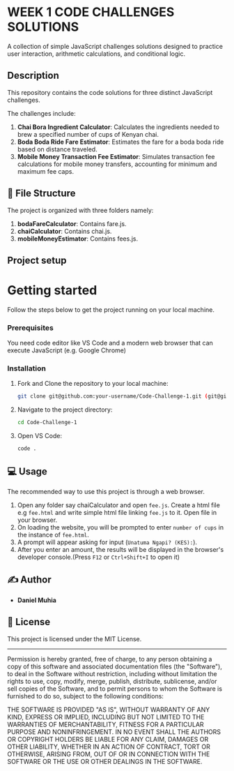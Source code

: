 # WEEK 1 CODE CHALLENGES SOLUTIONS

A collection of simple JavaScript challenges solutions designed to practice user interaction, arithmetic calculations, and conditional logic.

## Description
This repository contains the code solutions for three distinct JavaScript challenges. 

The challenges include:

1.  **Chai Bora Ingredient Calculator**: Calculates the ingredients needed to brew a specified number of cups of Kenyan chai.
2.  **Boda Boda Ride Fare Estimator**: Estimates the fare for a boda boda ride based on distance traveled.
3.  **Mobile Money Transaction Fee Estimator**: Simulates transaction fee calculations for mobile money transfers, accounting for minimum and maximum fee caps.

## 📁 File Structure

The project is organized with three folders namely:

1. **bodaFareCalculator**: Contains fare.js.
2. **chaiCalculator**: Contains chai.js.
3. **mobileMoneyEstimator**: Contains fees.js.

## Project setup

# Getting started

Follow the steps below to get the project running on your local machine.

### Prerequisites

You need code editor like VS Code and a modern web browser that can execute JavaScript (e.g. Google Chrome)

### Installation

1.  Fork and Clone the repository to your local machine:
    ```sh
    git clone git@github.com:your-username/Code-Challenge-1.git (git@github.com:your-username/Code-Challenge-1.git)
    ```
2.  Navigate to the project directory:
    ```sh
    cd Code-Challenge-1
    ```
3. Open VS Code:
    ```sh
    code .
    ```

## 💻 Usage

The recommended way to use this project is through a web browser.

1.  Open any folder say chaiCalculator and open `fee.js`. Create a html file e.g `fee.html` and write simple html file linking `fee.js` to it. Open file in your browser.
2.  On loading the website, you will be prompted to enter `number of cups` in the instance of `fee.html`.
3.  A prompt will appear asking for input (`Unatuma Ngapi? (KES):`).
4.  After you enter an amount, the results will be displayed in the browser's developer console.(Press `F12` or `Ctrl+Shift+I` to open it)

## ✍️ Author

* **Daniel Muhia**

## 📜 License

This project is licensed under the MIT License.

---

Permission is hereby granted, free of charge, to any person obtaining a copy of this software and associated documentation files (the "Software"), to deal in the Software without restriction, including without limitation the rights to use, copy, modify, merge, publish, distribute, sublicense, and/or sell copies of the Software, and to permit persons to whom the Software is furnished to do so, subject to the following conditions:

THE SOFTWARE IS PROVIDED "AS IS", WITHOUT WARRANTY OF ANY KIND, EXPRESS OR IMPLIED, INCLUDING BUT NOT LIMITED TO THE WARRANTIES OF MERCHANTABILITY, FITNESS FOR A PARTICULAR PURPOSE AND NONINFRINGEMENT. IN NO EVENT SHALL THE AUTHORS OR COPYRIGHT HOLDERS BE LIABLE FOR ANY CLAIM, DAMAGES OR OTHER LIABILITY, WHETHER IN AN ACTION OF CONTRACT, TORT OR OTHERWISE, ARISING FROM, OUT OF OR IN CONNECTION WITH THE SOFTWARE OR THE USE OR OTHER DEALINGS IN THE SOFTWARE.
